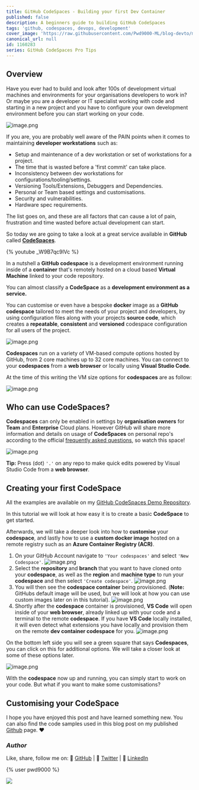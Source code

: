 ```yaml
---
title: GitHub CodeSpaces - Building your first Dev Container
published: false
description: A beginners guide to building GitHub CodeSpaces
tags: 'github, codespaces, devops, development'
cover_image: 'https://raw.githubusercontent.com/Pwd9000-ML/blog-devto/main/posts/2022-GitHub-CodeSpaces/assets/main.png'
canonical_url: null
id: 1160283
series: GitHub CodeSpaces Pro Tips
---
```


## Overview

Have you ever had to build and look after 100s of development virtual machines and environments for your organisations developers to work in? Or maybe you are a developer or IT specialist working with code and starting in a new project and you have to configure your own development environment before you can start working on your code.

![image.png](https://raw.githubusercontent.com/Pwd9000-ML/blog-devto/main/posts/2022-GitHub-CodeSpaces/assets/pain02.png)

If you are, you are probably well aware of the PAIN points when it comes to maintaining **developer workstations** such as:

- Setup and maintenance of a dev workstation or set of workstations for a project.
- The time that is wasted before a 'first commit' can take place.
- Inconsistency between dev workstations for configurations/tooling/settings.
- Versioning Tools/Extensions, Debuggers and Dependencies.
- Personal or Team based settings and customisations.
- Security and vulnerabilities.
- Hardware spec requirements.

The list goes on, and these are all factors that can cause a lot of pain, frustration and time wasted before actual development can start.

So today we are going to take a look at a great service available in **GitHub** called **[CodeSpaces](https://docs.github.com/en/codespaces)**.

{% youtube _W9B7qc9lVc %}

In a nutshell a **GitHub codespace** is a development environment running inside of a **container** that's remotely hosted on a cloud based **Virtual Machine** linked to your code repository.

You can almost classify a **CodeSpace** as a **development environment as a service.**

You can customise or even have a bespoke **docker** image as a **GitHub codespace** tailored to meet the needs of your project and developers, by using configuration files along with your projects **source code**, which creates a **repeatable**, **consistent** and **versioned** codespace configuration for all users of the project.

![image.png](https://raw.githubusercontent.com/Pwd9000-ML/blog-devto/main/posts/2022-GitHub-CodeSpaces/assets/diag.png)

**Codespaces** run on a variety of VM-based compute options hosted by GitHub, from 2 core machines up to 32 core machines. You can connect to your **codespaces** from a **web browser** or locally using **Visual Studio Code**.

At the time of this writing the VM size options for **codespaces** are as follow:

![image.png](https://raw.githubusercontent.com/Pwd9000-ML/blog-devto/main/posts/2022-GitHub-CodeSpaces/assets/pricing01.png)

## Who can use CodeSpaces?

**Codespaces** can only be enabled in settings by **organisation owners** for **Team** and **Enterprise** Cloud plans. However GitHub will share more information and details on usage of **CodeSpaces** on personal repo's according to the official [frequently asked questions](https://github.com/features/codespaces), so watch this space!

![image.png](https://raw.githubusercontent.com/Pwd9000-ML/blog-devto/main/posts/2022-GitHub-CodeSpaces/assets/faq01.png)

**Tip:** Press (dot) `'.'` on any repo to make quick edits powered by Visual Studio Code from a **web browser**.

## Creating your first CodeSpace

All the examples are available on my [GitHub CodeSpaces Demo Repository](https://github.com/Pwd9000-ML/GitHub-Codespaces-Lab).

In this tutorial we will look at how easy it is to create a basic **CodeSpace** to get started.

Afterwards, we will take a deeper look into how to **customise** your **codespace**, and lastly how to use a **custom docker image** hosted on a remote registry such as an **Azure Container Registry (ACR)**.  

1. On your GitHub Account navigate to `'Your codespaces'` and select `'New Codespace'`.
  ![image.png](https://raw.githubusercontent.com/Pwd9000-ML/blog-devto/main/posts/2022-GitHub-CodeSpaces/assets/start01.png)
2. Select the **repository** and **branch** that you want to have cloned onto your **codespace**, as well as the **region** and **machine type** to run your **codespace** and then select `'Create codespace'`.
  ![image.png](https://raw.githubusercontent.com/Pwd9000-ML/blog-devto/main/posts/2022-GitHub-CodeSpaces/assets/start02.png)
3. You will then see the **codespace container** being provisioned. (**Note:** GitHubs default image will be used, but we will look at how you can use custom images later on in this tutorial).
  ![image.png](https://raw.githubusercontent.com/Pwd9000-ML/blog-devto/main/posts/2022-GitHub-CodeSpaces/assets/start03.png)
4. Shortly after the **codespace** container is provisioned, **VS Code** will open inside of your **web browser**, already linked up with your code and a terminal to the remote **codespace**. If you have **VS Code** locally installed, it will even detect what extensions you have locally and provision them on the remote **dev container codespace** for you.
  ![image.png](https://raw.githubusercontent.com/Pwd9000-ML/blog-devto/main/posts/2022-GitHub-CodeSpaces/assets/start04.png)

On the bottom left side you will see a green square that says **Codespaces**, you can click on this for additional options. We will take a closer look at some of these options later.

![image.png](https://raw.githubusercontent.com/Pwd9000-ML/blog-devto/main/posts/2022-GitHub-CodeSpaces/assets/start05.png)

With the **codespace** now up and running, you can simply start to work on your code. But what if you want to make some customisations?

## Customising your CodeSpace

I hope you have enjoyed this post and have learned something new. You can also find the code samples used in this blog post on my published [Github](https://github.com/Pwd9000-ML/blog-devto/tree/main/posts/2022-GitHub-CodeSpaces/code) page. :heart:

### _Author_

Like, share, follow me on: :octopus: [GitHub](https://github.com/Pwd9000-ML) | :penguin: [Twitter](https://twitter.com/pwd9000) | :space_invader: [LinkedIn](https://www.linkedin.com/in/marcel-l-61b0a96b/)

{% user pwd9000 %}

<a href="https://www.buymeacoffee.com/pwd9000"><img src="https://img.buymeacoffee.com/button-api/?text=Buy me a coffee&emoji=&slug=pwd9000&button_colour=FFDD00&font_colour=000000&font_family=Cookie&outline_colour=000000&coffee_colour=ffffff"></a>
